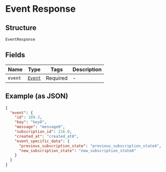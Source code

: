 
# Event Response

## Structure

`EventResponse`

## Fields

| Name | Type | Tags | Description |
|  --- | --- | --- | --- |
| `event` | [`Event`](../../doc/models/event.md) | Required | - |

## Example (as JSON)

```json
{
  "event": {
    "id": 189.3,
    "key": "key0",
    "message": "message0",
    "subscription_id": 216.0,
    "created_at": "created_at8",
    "event_specific_data": {
      "previous_subscription_state": "previous_subscription_state4",
      "new_subscription_state": "new_subscription_state8"
    }
  }
}
```

